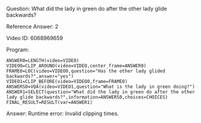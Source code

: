 Question: What did the lady in green do after the other lady glide backwards?

Reference Answer: 2

Video ID: 6068969659

Program:

```
ANSWER0=LENGTH(video=VIDEO)
VIDEO0=CLIP_AROUND(video=VIDEO,center_frame=ANSWER0)
FRAME0=LOC(video=VIDEO0,question="Has the other lady glided backwards?",answer="yes")
VIDEO1=CLIP_BEFORE(video=VIDEO0,frame=FRAME0)
ANSWERS0=VQA(video=VIDEO1,question="What is the lady in green doing?")
ANSWER1=SELECT(question="What did the lady in green do after the other lady glide backwards?",information=ANSWERS0,choices=CHOICES)
FINAL_RESULT=RESULT(var=ANSWER1)
```
Answer: Runtime error: Invalid clipping times.

